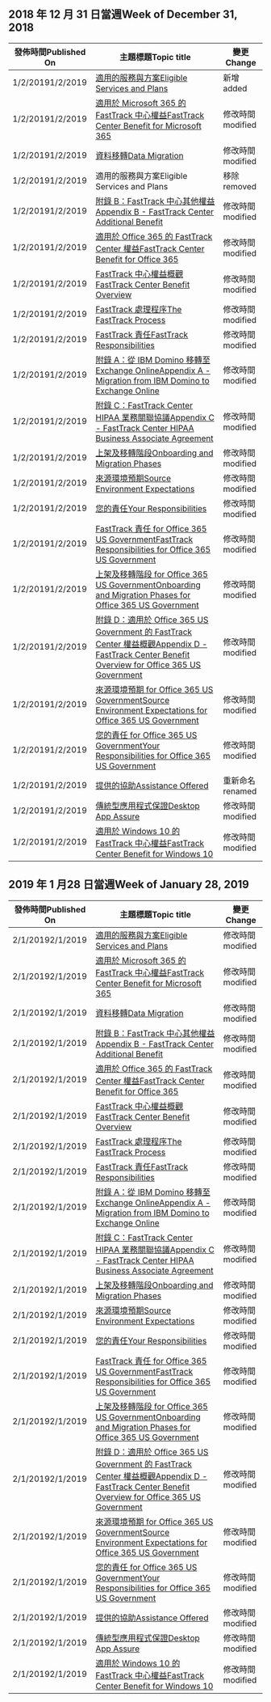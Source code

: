 <!-- This file is generated automatically each week. Changes made to this file will be overwritten.-->




## <a name="week-of-december-31-2018"></a><span data-ttu-id="c0437-101">2018 年 12 月 31 日當週</span><span class="sxs-lookup"><span data-stu-id="c0437-101">Week of December 31, 2018</span></span>


| <span data-ttu-id="c0437-102">發佈時間</span><span class="sxs-lookup"><span data-stu-id="c0437-102">Published On</span></span> |<span data-ttu-id="c0437-103">主題標題</span><span class="sxs-lookup"><span data-stu-id="c0437-103">Topic title</span></span> | <span data-ttu-id="c0437-104">變更</span><span class="sxs-lookup"><span data-stu-id="c0437-104">Change</span></span> |
|------|------------|--------|
| <span data-ttu-id="c0437-105">1/2/2019</span><span class="sxs-lookup"><span data-stu-id="c0437-105">1/2/2019</span></span> | [<span data-ttu-id="c0437-106">適用的服務與方案</span><span class="sxs-lookup"><span data-stu-id="c0437-106">Eligible Services and Plans</span></span>](/FastTrack/m365-eligible-services-and-plans) | <span data-ttu-id="c0437-107">新增</span><span class="sxs-lookup"><span data-stu-id="c0437-107">added</span></span> |
| <span data-ttu-id="c0437-108">1/2/2019</span><span class="sxs-lookup"><span data-stu-id="c0437-108">1/2/2019</span></span> | [<span data-ttu-id="c0437-109">適用於 Microsoft 365 的 FastTrack 中心權益</span><span class="sxs-lookup"><span data-stu-id="c0437-109">FastTrack Center Benefit for Microsoft 365</span></span>](/FastTrack/m365-fasttrack-benefit-overview) | <span data-ttu-id="c0437-110">修改時間</span><span class="sxs-lookup"><span data-stu-id="c0437-110">modified</span></span> |
| <span data-ttu-id="c0437-111">1/2/2019</span><span class="sxs-lookup"><span data-stu-id="c0437-111">1/2/2019</span></span> | [<span data-ttu-id="c0437-112">資料移轉</span><span class="sxs-lookup"><span data-stu-id="c0437-112">Data Migration</span></span>](/FastTrack/o365-data-migration) | <span data-ttu-id="c0437-113">修改時間</span><span class="sxs-lookup"><span data-stu-id="c0437-113">modified</span></span> |
| <span data-ttu-id="c0437-114">1/2/2019</span><span class="sxs-lookup"><span data-stu-id="c0437-114">1/2/2019</span></span> | <span data-ttu-id="c0437-115">適用的服務與方案</span><span class="sxs-lookup"><span data-stu-id="c0437-115">Eligible Services and Plans</span></span> | <span data-ttu-id="c0437-116">移除</span><span class="sxs-lookup"><span data-stu-id="c0437-116">removed</span></span> |
| <span data-ttu-id="c0437-117">1/2/2019</span><span class="sxs-lookup"><span data-stu-id="c0437-117">1/2/2019</span></span> | [<span data-ttu-id="c0437-118">附錄 B：FastTrack 中心其他權益</span><span class="sxs-lookup"><span data-stu-id="c0437-118">Appendix B - FastTrack Center Additional Benefit</span></span>](/FastTrack/o365-fasttrack-additional-benefits) | <span data-ttu-id="c0437-119">修改時間</span><span class="sxs-lookup"><span data-stu-id="c0437-119">modified</span></span> |
| <span data-ttu-id="c0437-120">1/2/2019</span><span class="sxs-lookup"><span data-stu-id="c0437-120">1/2/2019</span></span> | [<span data-ttu-id="c0437-121">適用於 Office 365 的 FastTrack Center 權益</span><span class="sxs-lookup"><span data-stu-id="c0437-121">FastTrack Center Benefit for Office 365</span></span>](/FastTrack/o365-fasttrack-benefit-for-office-365) | <span data-ttu-id="c0437-122">修改時間</span><span class="sxs-lookup"><span data-stu-id="c0437-122">modified</span></span> |
| <span data-ttu-id="c0437-123">1/2/2019</span><span class="sxs-lookup"><span data-stu-id="c0437-123">1/2/2019</span></span> | [<span data-ttu-id="c0437-124">FastTrack 中心權益概觀</span><span class="sxs-lookup"><span data-stu-id="c0437-124">FastTrack Center Benefit Overview</span></span>](/FastTrack/o365-fasttrack-benefit-overview) | <span data-ttu-id="c0437-125">修改時間</span><span class="sxs-lookup"><span data-stu-id="c0437-125">modified</span></span> |
| <span data-ttu-id="c0437-126">1/2/2019</span><span class="sxs-lookup"><span data-stu-id="c0437-126">1/2/2019</span></span> | [<span data-ttu-id="c0437-127">FastTrack 處理程序</span><span class="sxs-lookup"><span data-stu-id="c0437-127">The FastTrack Process</span></span>](/FastTrack/o365-fasttrack-process) | <span data-ttu-id="c0437-128">修改時間</span><span class="sxs-lookup"><span data-stu-id="c0437-128">modified</span></span> |
| <span data-ttu-id="c0437-129">1/2/2019</span><span class="sxs-lookup"><span data-stu-id="c0437-129">1/2/2019</span></span> | [<span data-ttu-id="c0437-130">FastTrack 責任</span><span class="sxs-lookup"><span data-stu-id="c0437-130">FastTrack Responsibilities</span></span>](/FastTrack/o365-fasttrack-responsibilities) | <span data-ttu-id="c0437-131">修改時間</span><span class="sxs-lookup"><span data-stu-id="c0437-131">modified</span></span> |
| <span data-ttu-id="c0437-132">1/2/2019</span><span class="sxs-lookup"><span data-stu-id="c0437-132">1/2/2019</span></span> | [<span data-ttu-id="c0437-133">附錄 A：從 IBM Domino 移轉至 Exchange Online</span><span class="sxs-lookup"><span data-stu-id="c0437-133">Appendix A - Migration from IBM Domino to Exchange Online</span></span>](/FastTrack/o365-from-ibm-domino-to-exchange-online) | <span data-ttu-id="c0437-134">修改時間</span><span class="sxs-lookup"><span data-stu-id="c0437-134">modified</span></span> |
| <span data-ttu-id="c0437-135">1/2/2019</span><span class="sxs-lookup"><span data-stu-id="c0437-135">1/2/2019</span></span> | [<span data-ttu-id="c0437-136">附錄 C：FastTrack Center HIPAA 業務關聯協議</span><span class="sxs-lookup"><span data-stu-id="c0437-136">Appendix C - FastTrack Center HIPAA Business Associate Agreement</span></span>](/FastTrack/o365-hipaa-business-associate-agreement) | <span data-ttu-id="c0437-137">修改時間</span><span class="sxs-lookup"><span data-stu-id="c0437-137">modified</span></span> |
| <span data-ttu-id="c0437-138">1/2/2019</span><span class="sxs-lookup"><span data-stu-id="c0437-138">1/2/2019</span></span> | [<span data-ttu-id="c0437-139">上架及移轉階段</span><span class="sxs-lookup"><span data-stu-id="c0437-139">Onboarding and Migration Phases</span></span>](/FastTrack/o365-onboarding-and-migration) | <span data-ttu-id="c0437-140">修改時間</span><span class="sxs-lookup"><span data-stu-id="c0437-140">modified</span></span> |
| <span data-ttu-id="c0437-141">1/2/2019</span><span class="sxs-lookup"><span data-stu-id="c0437-141">1/2/2019</span></span> | [<span data-ttu-id="c0437-142">來源環境預期</span><span class="sxs-lookup"><span data-stu-id="c0437-142">Source Environment Expectations</span></span>](/FastTrack/o365-source-environment-expectations) | <span data-ttu-id="c0437-143">修改時間</span><span class="sxs-lookup"><span data-stu-id="c0437-143">modified</span></span> |
| <span data-ttu-id="c0437-144">1/2/2019</span><span class="sxs-lookup"><span data-stu-id="c0437-144">1/2/2019</span></span> | [<span data-ttu-id="c0437-145">您的責任</span><span class="sxs-lookup"><span data-stu-id="c0437-145">Your Responsibilities</span></span>](/FastTrack/o365-your-responsibilities) | <span data-ttu-id="c0437-146">修改時間</span><span class="sxs-lookup"><span data-stu-id="c0437-146">modified</span></span> |
| <span data-ttu-id="c0437-147">1/2/2019</span><span class="sxs-lookup"><span data-stu-id="c0437-147">1/2/2019</span></span> | [<span data-ttu-id="c0437-148">FastTrack 責任 for Office 365 US Government</span><span class="sxs-lookup"><span data-stu-id="c0437-148">FastTrack Responsibilities for Office 365 US Government</span></span>](/FastTrack/us-gov-appendix-fasttrack-responsibilities) | <span data-ttu-id="c0437-149">修改時間</span><span class="sxs-lookup"><span data-stu-id="c0437-149">modified</span></span> |
| <span data-ttu-id="c0437-150">1/2/2019</span><span class="sxs-lookup"><span data-stu-id="c0437-150">1/2/2019</span></span> | [<span data-ttu-id="c0437-151">上架及移轉階段 for Office 365 US Government</span><span class="sxs-lookup"><span data-stu-id="c0437-151">Onboarding and Migration Phases for Office 365 US Government</span></span>](/FastTrack/us-gov-appendix-onboarding-and-migration) | <span data-ttu-id="c0437-152">修改時間</span><span class="sxs-lookup"><span data-stu-id="c0437-152">modified</span></span> |
| <span data-ttu-id="c0437-153">1/2/2019</span><span class="sxs-lookup"><span data-stu-id="c0437-153">1/2/2019</span></span> | [<span data-ttu-id="c0437-154">附錄 D：適用於 Office 365 US Government 的 FastTrack Center 權益概觀</span><span class="sxs-lookup"><span data-stu-id="c0437-154">Appendix D - FastTrack Center Benefit Overview for Office 365 US Government</span></span>](/FastTrack/us-gov-appendix-overview) | <span data-ttu-id="c0437-155">修改時間</span><span class="sxs-lookup"><span data-stu-id="c0437-155">modified</span></span> |
| <span data-ttu-id="c0437-156">1/2/2019</span><span class="sxs-lookup"><span data-stu-id="c0437-156">1/2/2019</span></span> | [<span data-ttu-id="c0437-157">來源環境預期 for Office 365 US Government</span><span class="sxs-lookup"><span data-stu-id="c0437-157">Source Environment Expectations for Office 365 US Government</span></span>](/FastTrack/us-gov-appendix-source-environment-expectations) | <span data-ttu-id="c0437-158">修改時間</span><span class="sxs-lookup"><span data-stu-id="c0437-158">modified</span></span> |
| <span data-ttu-id="c0437-159">1/2/2019</span><span class="sxs-lookup"><span data-stu-id="c0437-159">1/2/2019</span></span> | [<span data-ttu-id="c0437-160">您的責任 for Office 365 US Government</span><span class="sxs-lookup"><span data-stu-id="c0437-160">Your Responsibilities for Office 365 US Government</span></span>](/FastTrack/us-gov-appendix-your-responsibilities) | <span data-ttu-id="c0437-161">修改時間</span><span class="sxs-lookup"><span data-stu-id="c0437-161">modified</span></span> |
| <span data-ttu-id="c0437-162">1/2/2019</span><span class="sxs-lookup"><span data-stu-id="c0437-162">1/2/2019</span></span> | [<span data-ttu-id="c0437-163">提供的協助</span><span class="sxs-lookup"><span data-stu-id="c0437-163">Assistance Offered</span></span>](/FastTrack/win-10-daa-assistance-offered) | <span data-ttu-id="c0437-164">重新命名</span><span class="sxs-lookup"><span data-stu-id="c0437-164">renamed</span></span> |
| <span data-ttu-id="c0437-165">1/2/2019</span><span class="sxs-lookup"><span data-stu-id="c0437-165">1/2/2019</span></span> | [<span data-ttu-id="c0437-166">傳統型應用程式保證</span><span class="sxs-lookup"><span data-stu-id="c0437-166">Desktop App Assure</span></span>](/FastTrack/win-10-desktop-app-assure) | <span data-ttu-id="c0437-167">修改時間</span><span class="sxs-lookup"><span data-stu-id="c0437-167">modified</span></span> |
| <span data-ttu-id="c0437-168">1/2/2019</span><span class="sxs-lookup"><span data-stu-id="c0437-168">1/2/2019</span></span> | [<span data-ttu-id="c0437-169">適用於 Windows 10 的 FastTrack 中心權益</span><span class="sxs-lookup"><span data-stu-id="c0437-169">FastTrack Center Benefit for Windows 10</span></span>](/FastTrack/win-10-fasttrack-benefit-for-windows-10) | <span data-ttu-id="c0437-170">修改時間</span><span class="sxs-lookup"><span data-stu-id="c0437-170">modified</span></span> |


## <a name="week-of-january-28-2019"></a><span data-ttu-id="c0437-171">2019 年 1 月28 日當週</span><span class="sxs-lookup"><span data-stu-id="c0437-171">Week of January 28, 2019</span></span>


| <span data-ttu-id="c0437-172">發佈時間</span><span class="sxs-lookup"><span data-stu-id="c0437-172">Published On</span></span> |<span data-ttu-id="c0437-173">主題標題</span><span class="sxs-lookup"><span data-stu-id="c0437-173">Topic title</span></span> | <span data-ttu-id="c0437-174">變更</span><span class="sxs-lookup"><span data-stu-id="c0437-174">Change</span></span> |
|------|------------|--------|
| <span data-ttu-id="c0437-175">2/1/2019</span><span class="sxs-lookup"><span data-stu-id="c0437-175">2/1/2019</span></span> | [<span data-ttu-id="c0437-176">適用的服務與方案</span><span class="sxs-lookup"><span data-stu-id="c0437-176">Eligible Services and Plans</span></span>](/FastTrack/m365-eligible-services-and-plans) | <span data-ttu-id="c0437-177">修改時間</span><span class="sxs-lookup"><span data-stu-id="c0437-177">modified</span></span> |
| <span data-ttu-id="c0437-178">2/1/2019</span><span class="sxs-lookup"><span data-stu-id="c0437-178">2/1/2019</span></span> | [<span data-ttu-id="c0437-179">適用於 Microsoft 365 的 FastTrack 中心權益</span><span class="sxs-lookup"><span data-stu-id="c0437-179">FastTrack Center Benefit for Microsoft 365</span></span>](/FastTrack/m365-fasttrack-benefit-overview) | <span data-ttu-id="c0437-180">修改時間</span><span class="sxs-lookup"><span data-stu-id="c0437-180">modified</span></span> |
| <span data-ttu-id="c0437-181">2/1/2019</span><span class="sxs-lookup"><span data-stu-id="c0437-181">2/1/2019</span></span> | [<span data-ttu-id="c0437-182">資料移轉</span><span class="sxs-lookup"><span data-stu-id="c0437-182">Data Migration</span></span>](/FastTrack/o365-data-migration) | <span data-ttu-id="c0437-183">修改時間</span><span class="sxs-lookup"><span data-stu-id="c0437-183">modified</span></span> |
| <span data-ttu-id="c0437-184">2/1/2019</span><span class="sxs-lookup"><span data-stu-id="c0437-184">2/1/2019</span></span> | [<span data-ttu-id="c0437-185">附錄 B：FastTrack 中心其他權益</span><span class="sxs-lookup"><span data-stu-id="c0437-185">Appendix B - FastTrack Center Additional Benefit</span></span>](/FastTrack/o365-fasttrack-additional-benefits) | <span data-ttu-id="c0437-186">修改時間</span><span class="sxs-lookup"><span data-stu-id="c0437-186">modified</span></span> |
| <span data-ttu-id="c0437-187">2/1/2019</span><span class="sxs-lookup"><span data-stu-id="c0437-187">2/1/2019</span></span> | [<span data-ttu-id="c0437-188">適用於 Office 365 的 FastTrack Center 權益</span><span class="sxs-lookup"><span data-stu-id="c0437-188">FastTrack Center Benefit for Office 365</span></span>](/FastTrack/o365-fasttrack-benefit-for-office-365) | <span data-ttu-id="c0437-189">修改時間</span><span class="sxs-lookup"><span data-stu-id="c0437-189">modified</span></span> |
| <span data-ttu-id="c0437-190">2/1/2019</span><span class="sxs-lookup"><span data-stu-id="c0437-190">2/1/2019</span></span> | [<span data-ttu-id="c0437-191">FastTrack 中心權益概觀</span><span class="sxs-lookup"><span data-stu-id="c0437-191">FastTrack Center Benefit Overview</span></span>](/FastTrack/o365-fasttrack-benefit-overview) | <span data-ttu-id="c0437-192">修改時間</span><span class="sxs-lookup"><span data-stu-id="c0437-192">modified</span></span> |
| <span data-ttu-id="c0437-193">2/1/2019</span><span class="sxs-lookup"><span data-stu-id="c0437-193">2/1/2019</span></span> | [<span data-ttu-id="c0437-194">FastTrack 處理程序</span><span class="sxs-lookup"><span data-stu-id="c0437-194">The FastTrack Process</span></span>](/FastTrack/o365-fasttrack-process) | <span data-ttu-id="c0437-195">修改時間</span><span class="sxs-lookup"><span data-stu-id="c0437-195">modified</span></span> |
| <span data-ttu-id="c0437-196">2/1/2019</span><span class="sxs-lookup"><span data-stu-id="c0437-196">2/1/2019</span></span> | [<span data-ttu-id="c0437-197">FastTrack 責任</span><span class="sxs-lookup"><span data-stu-id="c0437-197">FastTrack Responsibilities</span></span>](/FastTrack/o365-fasttrack-responsibilities) | <span data-ttu-id="c0437-198">修改時間</span><span class="sxs-lookup"><span data-stu-id="c0437-198">modified</span></span> |
| <span data-ttu-id="c0437-199">2/1/2019</span><span class="sxs-lookup"><span data-stu-id="c0437-199">2/1/2019</span></span> | [<span data-ttu-id="c0437-200">附錄 A：從 IBM Domino 移轉至 Exchange Online</span><span class="sxs-lookup"><span data-stu-id="c0437-200">Appendix A - Migration from IBM Domino to Exchange Online</span></span>](/FastTrack/o365-from-ibm-domino-to-exchange-online) | <span data-ttu-id="c0437-201">修改時間</span><span class="sxs-lookup"><span data-stu-id="c0437-201">modified</span></span> |
| <span data-ttu-id="c0437-202">2/1/2019</span><span class="sxs-lookup"><span data-stu-id="c0437-202">2/1/2019</span></span> | [<span data-ttu-id="c0437-203">附錄 C：FastTrack Center HIPAA 業務關聯協議</span><span class="sxs-lookup"><span data-stu-id="c0437-203">Appendix C - FastTrack Center HIPAA Business Associate Agreement</span></span>](/FastTrack/o365-hipaa-business-associate-agreement) | <span data-ttu-id="c0437-204">修改時間</span><span class="sxs-lookup"><span data-stu-id="c0437-204">modified</span></span> |
| <span data-ttu-id="c0437-205">2/1/2019</span><span class="sxs-lookup"><span data-stu-id="c0437-205">2/1/2019</span></span> | [<span data-ttu-id="c0437-206">上架及移轉階段</span><span class="sxs-lookup"><span data-stu-id="c0437-206">Onboarding and Migration Phases</span></span>](/FastTrack/o365-onboarding-and-migration) | <span data-ttu-id="c0437-207">修改時間</span><span class="sxs-lookup"><span data-stu-id="c0437-207">modified</span></span> |
| <span data-ttu-id="c0437-208">2/1/2019</span><span class="sxs-lookup"><span data-stu-id="c0437-208">2/1/2019</span></span> | [<span data-ttu-id="c0437-209">來源環境預期</span><span class="sxs-lookup"><span data-stu-id="c0437-209">Source Environment Expectations</span></span>](/FastTrack/o365-source-environment-expectations) | <span data-ttu-id="c0437-210">修改時間</span><span class="sxs-lookup"><span data-stu-id="c0437-210">modified</span></span> |
| <span data-ttu-id="c0437-211">2/1/2019</span><span class="sxs-lookup"><span data-stu-id="c0437-211">2/1/2019</span></span> | [<span data-ttu-id="c0437-212">您的責任</span><span class="sxs-lookup"><span data-stu-id="c0437-212">Your Responsibilities</span></span>](/FastTrack/o365-your-responsibilities) | <span data-ttu-id="c0437-213">修改時間</span><span class="sxs-lookup"><span data-stu-id="c0437-213">modified</span></span> |
| <span data-ttu-id="c0437-214">2/1/2019</span><span class="sxs-lookup"><span data-stu-id="c0437-214">2/1/2019</span></span> | [<span data-ttu-id="c0437-215">FastTrack 責任 for Office 365 US Government</span><span class="sxs-lookup"><span data-stu-id="c0437-215">FastTrack Responsibilities for Office 365 US Government</span></span>](/FastTrack/us-gov-appendix-fasttrack-responsibilities) | <span data-ttu-id="c0437-216">修改時間</span><span class="sxs-lookup"><span data-stu-id="c0437-216">modified</span></span> |
| <span data-ttu-id="c0437-217">2/1/2019</span><span class="sxs-lookup"><span data-stu-id="c0437-217">2/1/2019</span></span> | [<span data-ttu-id="c0437-218">上架及移轉階段 for Office 365 US Government</span><span class="sxs-lookup"><span data-stu-id="c0437-218">Onboarding and Migration Phases for Office 365 US Government</span></span>](/FastTrack/us-gov-appendix-onboarding-and-migration) | <span data-ttu-id="c0437-219">修改時間</span><span class="sxs-lookup"><span data-stu-id="c0437-219">modified</span></span> |
| <span data-ttu-id="c0437-220">2/1/2019</span><span class="sxs-lookup"><span data-stu-id="c0437-220">2/1/2019</span></span> | [<span data-ttu-id="c0437-221">附錄 D：適用於 Office 365 US Government 的 FastTrack Center 權益概觀</span><span class="sxs-lookup"><span data-stu-id="c0437-221">Appendix D - FastTrack Center Benefit Overview for Office 365 US Government</span></span>](/FastTrack/us-gov-appendix-overview) | <span data-ttu-id="c0437-222">修改時間</span><span class="sxs-lookup"><span data-stu-id="c0437-222">modified</span></span> |
| <span data-ttu-id="c0437-223">2/1/2019</span><span class="sxs-lookup"><span data-stu-id="c0437-223">2/1/2019</span></span> | [<span data-ttu-id="c0437-224">來源環境預期 for Office 365 US Government</span><span class="sxs-lookup"><span data-stu-id="c0437-224">Source Environment Expectations for Office 365 US Government</span></span>](/FastTrack/us-gov-appendix-source-environment-expectations) | <span data-ttu-id="c0437-225">修改時間</span><span class="sxs-lookup"><span data-stu-id="c0437-225">modified</span></span> |
| <span data-ttu-id="c0437-226">2/1/2019</span><span class="sxs-lookup"><span data-stu-id="c0437-226">2/1/2019</span></span> | [<span data-ttu-id="c0437-227">您的責任 for Office 365 US Government</span><span class="sxs-lookup"><span data-stu-id="c0437-227">Your Responsibilities for Office 365 US Government</span></span>](/FastTrack/us-gov-appendix-your-responsibilities) | <span data-ttu-id="c0437-228">修改時間</span><span class="sxs-lookup"><span data-stu-id="c0437-228">modified</span></span> |
| <span data-ttu-id="c0437-229">2/1/2019</span><span class="sxs-lookup"><span data-stu-id="c0437-229">2/1/2019</span></span> | [<span data-ttu-id="c0437-230">提供的協助</span><span class="sxs-lookup"><span data-stu-id="c0437-230">Assistance Offered</span></span>](/FastTrack/win-10-daa-assistance-offered) | <span data-ttu-id="c0437-231">修改時間</span><span class="sxs-lookup"><span data-stu-id="c0437-231">modified</span></span> |
| <span data-ttu-id="c0437-232">2/1/2019</span><span class="sxs-lookup"><span data-stu-id="c0437-232">2/1/2019</span></span> | [<span data-ttu-id="c0437-233">傳統型應用程式保證</span><span class="sxs-lookup"><span data-stu-id="c0437-233">Desktop App Assure</span></span>](/FastTrack/win-10-desktop-app-assure) | <span data-ttu-id="c0437-234">修改時間</span><span class="sxs-lookup"><span data-stu-id="c0437-234">modified</span></span> |
| <span data-ttu-id="c0437-235">2/1/2019</span><span class="sxs-lookup"><span data-stu-id="c0437-235">2/1/2019</span></span> | [<span data-ttu-id="c0437-236">適用於 Windows 10 的 FastTrack 中心權益</span><span class="sxs-lookup"><span data-stu-id="c0437-236">FastTrack Center Benefit for Windows 10</span></span>](/FastTrack/win-10-fasttrack-benefit-for-windows-10) | <span data-ttu-id="c0437-237">修改時間</span><span class="sxs-lookup"><span data-stu-id="c0437-237">modified</span></span> |
